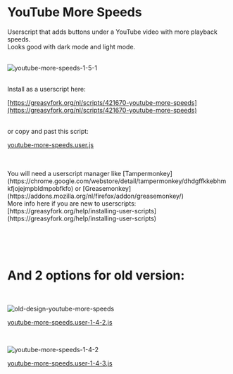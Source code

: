 # YouTube More Speeds
Userscript that adds buttons under a YouTube video with more playback speeds.</br>
Looks good with dark mode and light mode.</br>
</br>

![youtube-more-speeds-1-5-1](https://github.com/user-attachments/assets/446fb8bb-52ae-4ea4-bd6d-5867d70bc612)

</br>
Install as a userscript here: 

[https://greasyfork.org/nl/scripts/421670-youtube-more-speeds](https://greasyfork.org/nl/scripts/421670-youtube-more-speeds)

</br>
or copy and past this script: 

[youtube-more-speeds.user.js](https://github.com/orrstudio/youtube-more-speeds/blob/main/youtube-more-speeds.user.js)

</br>
</br>
You will need a userscript manager like [Tampermonkey](https://chrome.google.com/webstore/detail/tampermonkey/dhdgffkkebhmkfjojejmpbldmpobfkfo) or [Greasemonkey](https://addons.mozilla.org/nl/firefox/addon/greasemonkey/)
</br>
More info here if you are new to userscripts: [https://greasyfork.org/help/installing-user-scripts](https://greasyfork.org/help/installing-user-scripts)

</br></br></br>

# And 2 options for old version: 
</br>

![old-design-youtube-more-speeds](https://user-images.githubusercontent.com/65281943/212045165-f11b009e-bf65-447d-8ccc-f5ae2245fb1f.png)

[youtube-more-speeds.user-1-4-2.js](https://github.com/orrstudio/youtube-more-speeds/blob/main/youtube-more-speeds.user-1-4-2.js)

</br>

![youtube-more-speeds-1-4-2](https://github.com/user-attachments/assets/7ad86907-3e78-4e55-a9d7-4726bc979005)

[youtube-more-speeds.user-1-4-3.js](https://github.com/orrstudio/youtube-more-speeds/blob/main/youtube-more-speeds.user-1-4-3.js)

</br>
